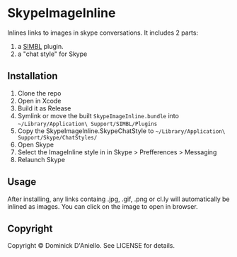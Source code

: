 # SkypeImageInline

Inlines links to images in skype conversations. It includes 2 parts:

1. a [SIMBL](http://www.culater.net/software/SIMBL/SIMBL.php) plugin.
2. a "chat style" for Skype

## Installation

1. Clone the repo
2. Open in Xcode
3. Build it as Release
4. Symlink or move the built `SkypeImageInline.bundle` into `~/Library/Application\ Support/SIMBL/Plugins`
5. Copy the SkypeImageInline.SkypeChatStyle to `~/Library/Application\ Support/Skype/ChatStyles/`
6. Open Skype
7. Select the ImageInline style in in Skype > Prefferences > Messaging
6. Relaunch Skype

## Usage

After installing, any links containg .jpg, .gif, .png or cl.ly will automatically be inlined as images. You can click on the image to open in browser.

## Copyright

Copyright &copy; Dominick D'Aniello. See LICENSE for details.